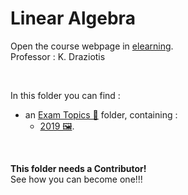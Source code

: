# Linear Algebra

Οpen the course webpage in [elearning](https://elearning.auth.gr/course/view.php?id=6448).<br/>
Professor : Κ. Draziotis

<br/>

In this folder you can find :
- an [Exam Topics 📂](https://github.com/tsiggi/CSD-Auth/tree/main/1st%20Semester/Linear%20Algebra/%CE%98%CE%AD%CE%BC%CE%B1%CF%84%CE%B1) folder, containing :
    - [2019 🖼️](https://github.com/tsiggi/CSD-Auth/raw/main/1st%20Semester/Linear%20Algebra/%CE%98%CE%AD%CE%BC%CE%B1%CF%84%CE%B1/2019%20%CE%98%CE%AD%CE%BC%CE%B1%CF%84%CE%B1.jpg).

<br/>

**This folder needs a Contributor!**<br/> See how you can become one!!!